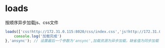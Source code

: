 # loads
按顺序异步加载js、css文件

```js
loads(['css!http://172.31.0.115:8020/css/index.css','js!http://172.31.0.115:8020/js/index.js'],function(){
    console.log('加载完成')
},'ansync'); // 设置最后一个参数为'ansync',加载资源为异步加载，缺省值为同步加载
```
